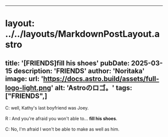 
---
# layout: ../../layouts/MarkdownPostLayout.astro
title: '[FRIENDS]fill his shoes'
pubDate: 2025-03-15
description: 'FRIENDS'
author: 'Noritaka'
image:
    url: 'https://docs.astro.build/assets/full-logo-light.png'
    alt: 'Astroのロゴ。'
tags: ["FRIENDS",]
---

C: well, Kathy's last boyfriend was Joey.<br>
<br>
R : And you're afraid you won't able to... **fill his shoes**.<br>
<br>
C: No, I'm afraid I won't be able to make as well as him.<br>
<br>
